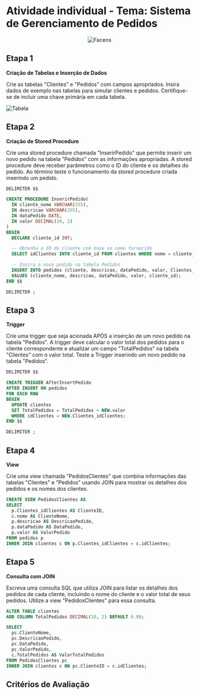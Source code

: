 # Atividade individual - Tema: Sistema de Gerenciamento de Pedidos

<div align="center">
	
![Facens](https://mlogu6g7z5ex.i.optimole.com/cb:RF8R~518a6/w:500/h:159/q:90/ig:avif/https://facens.br/wp-content/uploads/2021/03/logo-f-b.png)

</div>

## Etapa 1

**Criação de Tabelas e Inserção de Dados**

Crie as tabelas "Clientes" e "Pedidos" com campos apropriados. Insira dados de exemplo nas tabelas para simular clientes e pedidos. Certifique-se de incluir uma chave primária em cada tabela.

![Tabela](https://github.com/WilliamVSan/Facens/assets/86013044/29f814b4-c18b-4ae5-a367-9c0a56831e6f)

## Etapa 2

**Criação de Stored Procedure**

Crie uma stored procedure chamada "InserirPedido" que permite inserir um novo pedido na tabela "Pedidos" com as informações apropriadas. A stored procedure deve receber parâmetros como o ID do cliente e os detalhes do pedido. Ao término teste o funcionamento da stored procedure criada inserindo um pedido.

```SQL
DELIMITER $$

CREATE PROCEDURE InserirPedido(
  IN cliente_nome VARCHAR(255),
  IN descricao VARCHAR(255),
  IN dataPedido DATE,
  IN valor DECIMAL(10, 2)
)
BEGIN
  DECLARE cliente_id INT;

  -- Obtenha o ID do cliente com base no nome fornecido
  SELECT idClientes INTO cliente_id FROM clientes WHERE nome = cliente_nome;

  -- Insira o novo pedido na tabela Pedidos
  INSERT INTO pedidos (cliente, descricao, dataPedido, valor, Clientes_idClientes)
  VALUES (cliente_nome, descricao, dataPedido, valor, cliente_id);
END $$

DELIMITER ;
```

## Etapa 3

**Trigger**

Crie uma trigger que seja acionada APÓS a inserção de um novo pedido na tabela "Pedidos". A trigger deve calcular o valor total dos pedidos para o cliente correspondente e atualizar um campo "TotalPedidos" na tabela "Clientes" com o valor total. Teste a Trigger inserindo um novo pedido na tabela "Pedidos“.

```SQL
DELIMITER $$

CREATE TRIGGER AfterInsertPedido
AFTER INSERT ON pedidos
FOR EACH ROW
BEGIN
  UPDATE clientes
  SET TotalPedidos = TotalPedidos + NEW.valor
  WHERE idClientes = NEW.Clientes_idClientes;
END $$

DELIMITER ;
```

## Etapa 4

**View**

Crie uma view chamada "PedidosClientes" que combina informações das tabelas "Clientes" e "Pedidos" usando JOIN para mostrar os detalhes dos pedidos e os nomes dos clientes.

```SQL
CREATE VIEW PedidosClientes AS
SELECT
  p.Clientes_idClientes AS ClienteID,
  c.nome AS ClienteNome,
  p.descricao AS DescricaoPedido,
  p.dataPedido AS DataPedido,
  p.valor AS ValorPedido
FROM pedidos p
INNER JOIN clientes c ON p.Clientes_idClientes = c.idClientes;
```

## Etapa 5

**Consulta com JOIN**

Escreva uma consulta SQL que utiliza JOIN para listar os detalhes dos pedidos de cada cliente, incluindo o nome do cliente e o valor total de seus pedidos. Utilize a view "PedidosClientes" para essa consulta.

```SQL
ALTER TABLE clientes
ADD COLUMN TotalPedidos DECIMAL(10, 2) DEFAULT 0.00;
```

```SQL
SELECT
  pc.ClienteNome,
  pc.DescricaoPedido,
  pc.DataPedido,
  pc.ValorPedido,
  c.TotalPedidos AS ValorTotalPedidos
FROM PedidosClientes pc
INNER JOIN clientes c ON pc.ClienteID = c.idClientes;
```

## Critérios de Avaliação


